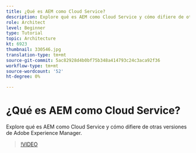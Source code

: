 ```yaml
---
title: ¿Qué es AEM como Cloud Service?
description: Explore qué es AEM como Cloud Service y cómo difiere de otras versiones de Adobe Experience Manager.
role: Architect
level: Beginner
type: Tutorial
topic: Architecture
kt: 6923
thumbnail: 330546.jpg
translation-type: tm+mt
source-git-commit: 5ac82928d4b0bf75b348a414793c24c3aca92f36
workflow-type: tm+mt
source-wordcount: '52'
ht-degree: 0%

---
```



# ¿Qué es AEM como Cloud Service?

Explore qué es AEM como Cloud Service y cómo difiere de otras versiones de Adobe Experience Manager.

>[!VIDEO](https://video.tv.adobe.com/v/330546/?quality=12&learn=on)